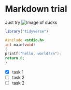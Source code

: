 # Markdown trial
Just try
![Image of ducks]([https://www.google.com/url?sa=i&url=https%3A%2F%2Fko.wikipedia.org%2Fwiki%2F%25EC%2598%25A4%25EB%25A6%25AC&psig=AOvVaw1hamOKTj9Wdhnd5-Yc1PbF&ust=1732585359070000&source=images&cd=vfe&opi=89978449&ved=0CBQQjRxqFwoTCNiJ9Mut9okDFQAAAAAdAAAAABAE](https://upload.wikimedia.org/wikipedia/commons/thumb/b/bf/Anas_platyrhynchos_male_female_quadrat.jpg/300px-Anas_platyrhynchos_male_female_quadrat.jpg))

```r
library("tidyverse")
```

```c
#include <stdio.h>
int main(void)
{
printf("hello, world!/n");
return 0;
}
```

- [x] task 1
- [ ] task 2
- [ ] task 3
